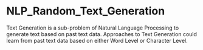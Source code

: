 # NLP_Random_Text_Generation
Text Generation is a sub-problem of Natural Language Processing to generate text based on past text data. Approaches to Text Generation could learn from past text data based on either Word Level or Character Level.
